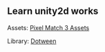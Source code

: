 ## Learn unity2d works

Assets: [Pixel Match 3 Assets](https://taftcreates.itch.io/pixel-match-3-assets)

Library: [Dotween](http://dotween.demigiant.com/)
